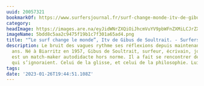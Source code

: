 ```yaml
---
uuid: 20057321
bookmarkOf: https://www.surfersjournal.fr/surf-change-monde-itv-de-gibus-de-soultrait/
category: 
headImage: https://images.are.na/eyJidWNrZXQiOiJhcmVuYV9pbWFnZXMiLCJrZXkiOiIyMDA1NzMyMS9vcmlnaW5hbF81YmRkOGM1YWEyYzk0NzVmMTliMWM3ZjMwMWE2NWFkNC5wbmciLCJlZGl0cyI6eyJyZXNpemUiOnsid2lkdGgiOjEyMDAsImhlaWdodCI6MTIwMCwiZml0IjoiaW5zaWRlIiwid2l0aG91dEVubGFyZ2VtZW50Ijp0cnVlfSwid2VicCI6eyJxdWFsaXR5Ijo5MH0sImpwZWciOnsicXVhbGl0eSI6OTB9LCJyb3RhdGUiOm51bGx9fQ==?bc=0
imageName: 5bdd8c5aa2c9475f19b1c7f301a65ad4.png
title: "“Le surf change le monde”, Itv de Gibus de Soultrait. - Surfers Journal"
description: Le bruit des vagues rythme ses réflexions depuis maintenant quarante
  ans. Né à Biarritz en 1957, Gibus de Soultrait, surfeur, écrivain, journaliste,
  est un match-maker autodidacte hors norme. Il a fait se rencontrer deux univers
  qui s’ignoraient. Celui de la glisse, et celui de la philosophie. Lui-m…
tags: 
date: '2023-01-26T19:44:51.108Z'
---
```

